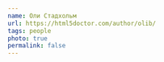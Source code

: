 ```yaml
---
name: Оли Стадхольм
url: https://html5doctor.com/author/olib/
tags: people
photo: true
permalink: false
---
```

